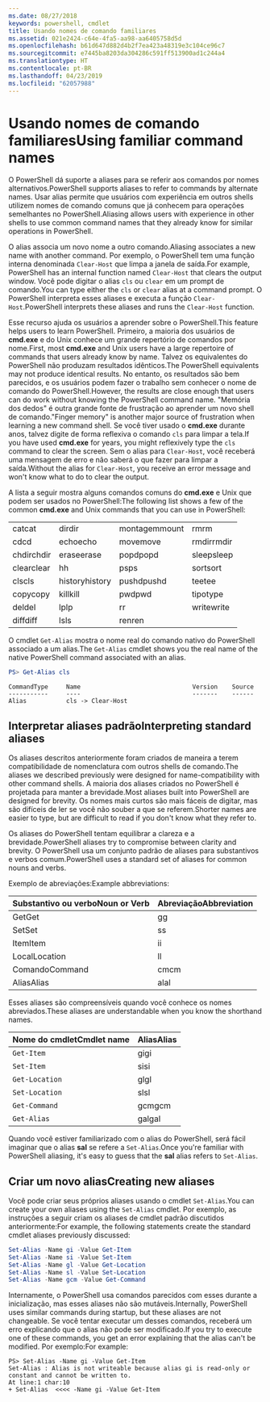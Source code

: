 ```yaml
---
ms.date: 08/27/2018
keywords: powershell, cmdlet
title: Usando nomes de comando familiares
ms.assetid: 021e2424-c64e-4fa5-aa98-aa6405758d5d
ms.openlocfilehash: b61d647d882d4b2f7ea423a48319e3c104ce96c7
ms.sourcegitcommit: e7445ba8203da304286c591ff513900ad1c244a4
ms.translationtype: HT
ms.contentlocale: pt-BR
ms.lasthandoff: 04/23/2019
ms.locfileid: "62057988"
---
```

# <a name="using-familiar-command-names"></a><span data-ttu-id="933a1-103">Usando nomes de comando familiares</span><span class="sxs-lookup"><span data-stu-id="933a1-103">Using familiar command names</span></span>

<span data-ttu-id="933a1-104">O PowerShell dá suporte a aliases para se referir aos comandos por nomes alternativos.</span><span class="sxs-lookup"><span data-stu-id="933a1-104">PowerShell supports aliases to refer to commands by alternate names.</span></span> <span data-ttu-id="933a1-105">Usar alias permite que usuários com experiência em outros shells utilizem nomes de comando comuns que já conhecem para operações semelhantes no PowerShell.</span><span class="sxs-lookup"><span data-stu-id="933a1-105">Aliasing allows users with experience in other shells to use common command names that they already know for similar operations in PowerShell.</span></span>

<span data-ttu-id="933a1-106">O alias associa um novo nome a outro comando.</span><span class="sxs-lookup"><span data-stu-id="933a1-106">Aliasing associates a new name with another command.</span></span> <span data-ttu-id="933a1-107">Por exemplo, o PowerShell tem uma função interna denominada `Clear-Host` que limpa a janela de saída.</span><span class="sxs-lookup"><span data-stu-id="933a1-107">For example, PowerShell has an internal function named `Clear-Host` that clears the output window.</span></span> <span data-ttu-id="933a1-108">Você pode digitar o alias `cls` ou `clear` em um prompt de comando.</span><span class="sxs-lookup"><span data-stu-id="933a1-108">You can type either the `cls` or `clear` alias at a command prompt.</span></span> <span data-ttu-id="933a1-109">O PowerShell interpreta esses aliases e executa a função `Clear-Host`.</span><span class="sxs-lookup"><span data-stu-id="933a1-109">PowerShell interprets these aliases and runs the `Clear-Host` function.</span></span>

<span data-ttu-id="933a1-110">Esse recurso ajuda os usuários a aprender sobre o PowerShell.</span><span class="sxs-lookup"><span data-stu-id="933a1-110">This feature helps users to learn PowerShell.</span></span> <span data-ttu-id="933a1-111">Primeiro, a maioria dos usuários de **cmd.exe** e do Unix conhece um grande repertório de comandos por nome.</span><span class="sxs-lookup"><span data-stu-id="933a1-111">First, most **cmd.exe** and Unix users have a large repertoire of commands that users already know by name.</span></span> <span data-ttu-id="933a1-112">Talvez os equivalentes do PowerShell não produzam resultados idênticos.</span><span class="sxs-lookup"><span data-stu-id="933a1-112">The PowerShell equivalents may not produce identical results.</span></span> <span data-ttu-id="933a1-113">No entanto, os resultados são bem parecidos, e os usuários podem fazer o trabalho sem conhecer o nome de comando do PowerShell.</span><span class="sxs-lookup"><span data-stu-id="933a1-113">However, the results are close enough that users can do work without knowing the PowerShell command name.</span></span> <span data-ttu-id="933a1-114">"Memória dos dedos" é outra grande fonte de frustração ao aprender um novo shell de comando.</span><span class="sxs-lookup"><span data-stu-id="933a1-114">"Finger memory" is another major source of frustration when learning a new command shell.</span></span> <span data-ttu-id="933a1-115">Se você tiver usado o **cmd.exe** durante anos, talvez digite de forma reflexiva o comando `cls` para limpar a tela.</span><span class="sxs-lookup"><span data-stu-id="933a1-115">If you have used **cmd.exe** for years, you might reflexively type the `cls` command to clear the screen.</span></span> <span data-ttu-id="933a1-116">Sem o alias para `Clear-Host`, você receberá uma mensagem de erro e não saberá o que fazer para limpar a saída.</span><span class="sxs-lookup"><span data-stu-id="933a1-116">Without the alias for `Clear-Host`, you receive an error message and won't know what to do to clear the output.</span></span>

<span data-ttu-id="933a1-117">A lista a seguir mostra alguns comandos comuns do **cmd.exe** e Unix que podem ser usados no PowerShell:</span><span class="sxs-lookup"><span data-stu-id="933a1-117">The following list shows a few of the common **cmd.exe** and Unix commands that you can use in PowerShell:</span></span>

|||||
|-|-|-|-|
|<span data-ttu-id="933a1-118">cat</span><span class="sxs-lookup"><span data-stu-id="933a1-118">cat</span></span>|<span data-ttu-id="933a1-119">dir</span><span class="sxs-lookup"><span data-stu-id="933a1-119">dir</span></span>|<span data-ttu-id="933a1-120">montagem</span><span class="sxs-lookup"><span data-stu-id="933a1-120">mount</span></span>|<span data-ttu-id="933a1-121">rm</span><span class="sxs-lookup"><span data-stu-id="933a1-121">rm</span></span>|
|<span data-ttu-id="933a1-122">cd</span><span class="sxs-lookup"><span data-stu-id="933a1-122">cd</span></span>|<span data-ttu-id="933a1-123">echo</span><span class="sxs-lookup"><span data-stu-id="933a1-123">echo</span></span>|<span data-ttu-id="933a1-124">move</span><span class="sxs-lookup"><span data-stu-id="933a1-124">move</span></span>|<span data-ttu-id="933a1-125">rmdir</span><span class="sxs-lookup"><span data-stu-id="933a1-125">rmdir</span></span>|
|<span data-ttu-id="933a1-126">chdir</span><span class="sxs-lookup"><span data-stu-id="933a1-126">chdir</span></span>|<span data-ttu-id="933a1-127">erase</span><span class="sxs-lookup"><span data-stu-id="933a1-127">erase</span></span>|<span data-ttu-id="933a1-128">popd</span><span class="sxs-lookup"><span data-stu-id="933a1-128">popd</span></span>|<span data-ttu-id="933a1-129">sleep</span><span class="sxs-lookup"><span data-stu-id="933a1-129">sleep</span></span>|
|<span data-ttu-id="933a1-130">clear</span><span class="sxs-lookup"><span data-stu-id="933a1-130">clear</span></span>|<span data-ttu-id="933a1-131">h</span><span class="sxs-lookup"><span data-stu-id="933a1-131">h</span></span>|<span data-ttu-id="933a1-132">ps</span><span class="sxs-lookup"><span data-stu-id="933a1-132">ps</span></span>|<span data-ttu-id="933a1-133">sort</span><span class="sxs-lookup"><span data-stu-id="933a1-133">sort</span></span>|
|<span data-ttu-id="933a1-134">cls</span><span class="sxs-lookup"><span data-stu-id="933a1-134">cls</span></span>|<span data-ttu-id="933a1-135">history</span><span class="sxs-lookup"><span data-stu-id="933a1-135">history</span></span>|<span data-ttu-id="933a1-136">pushd</span><span class="sxs-lookup"><span data-stu-id="933a1-136">pushd</span></span>|<span data-ttu-id="933a1-137">tee</span><span class="sxs-lookup"><span data-stu-id="933a1-137">tee</span></span>|
|<span data-ttu-id="933a1-138">copy</span><span class="sxs-lookup"><span data-stu-id="933a1-138">copy</span></span>|<span data-ttu-id="933a1-139">kill</span><span class="sxs-lookup"><span data-stu-id="933a1-139">kill</span></span>|<span data-ttu-id="933a1-140">pwd</span><span class="sxs-lookup"><span data-stu-id="933a1-140">pwd</span></span>|<span data-ttu-id="933a1-141">tipo</span><span class="sxs-lookup"><span data-stu-id="933a1-141">type</span></span>|
|<span data-ttu-id="933a1-142">del</span><span class="sxs-lookup"><span data-stu-id="933a1-142">del</span></span>|<span data-ttu-id="933a1-143">lp</span><span class="sxs-lookup"><span data-stu-id="933a1-143">lp</span></span>|<span data-ttu-id="933a1-144">r</span><span class="sxs-lookup"><span data-stu-id="933a1-144">r</span></span>|<span data-ttu-id="933a1-145">write</span><span class="sxs-lookup"><span data-stu-id="933a1-145">write</span></span>|
|<span data-ttu-id="933a1-146">diff</span><span class="sxs-lookup"><span data-stu-id="933a1-146">diff</span></span>|<span data-ttu-id="933a1-147">ls</span><span class="sxs-lookup"><span data-stu-id="933a1-147">ls</span></span>|<span data-ttu-id="933a1-148">ren</span><span class="sxs-lookup"><span data-stu-id="933a1-148">ren</span></span>||

<span data-ttu-id="933a1-149">O cmdlet `Get-Alias` mostra o nome real do comando nativo do PowerShell associado a um alias.</span><span class="sxs-lookup"><span data-stu-id="933a1-149">The `Get-Alias` cmdlet shows you the real name of the native PowerShell command associated with an alias.</span></span>

```powershell
PS> Get-Alias cls
```

```Output
CommandType     Name                               Version    Source
-----------     ----                               -------    ------
Alias           cls -> Clear-Host
```

## <a name="interpreting-standard-aliases"></a><span data-ttu-id="933a1-150">Interpretar aliases padrão</span><span class="sxs-lookup"><span data-stu-id="933a1-150">Interpreting standard aliases</span></span>

<span data-ttu-id="933a1-151">Os aliases descritos anteriormente foram criados de maneira a terem compatibilidade de nomenclatura com outros shells de comando.</span><span class="sxs-lookup"><span data-stu-id="933a1-151">The aliases we described previously were designed for name-compatibility with other command shells.</span></span>
<span data-ttu-id="933a1-152">A maioria dos aliases criados no PowerShell é projetada para manter a brevidade.</span><span class="sxs-lookup"><span data-stu-id="933a1-152">Most aliases built into PowerShell are designed for brevity.</span></span> <span data-ttu-id="933a1-153">Os nomes mais curtos são mais fáceis de digitar, mas são difíceis de ler se você não souber a que se referem.</span><span class="sxs-lookup"><span data-stu-id="933a1-153">Shorter names are easier to type, but are difficult to read if you don't know what they refer to.</span></span>

<span data-ttu-id="933a1-154">Os aliases do PowerShell tentam equilibrar a clareza e a brevidade.</span><span class="sxs-lookup"><span data-stu-id="933a1-154">PowerShell aliases try to compromise between clarity and brevity.</span></span> <span data-ttu-id="933a1-155">O PowerShell usa um conjunto padrão de aliases para substantivos e verbos comum.</span><span class="sxs-lookup"><span data-stu-id="933a1-155">PowerShell uses a standard set of aliases for common nouns and verbs.</span></span>

<span data-ttu-id="933a1-156">Exemplo de abreviações:</span><span class="sxs-lookup"><span data-stu-id="933a1-156">Example abbreviations:</span></span>

| <span data-ttu-id="933a1-157">Substantivo ou verbo</span><span class="sxs-lookup"><span data-stu-id="933a1-157">Noun or Verb</span></span> | <span data-ttu-id="933a1-158">Abreviação</span><span class="sxs-lookup"><span data-stu-id="933a1-158">Abbreviation</span></span> |
|--------------|--------------|
| <span data-ttu-id="933a1-159">Get</span><span class="sxs-lookup"><span data-stu-id="933a1-159">Get</span></span>          | <span data-ttu-id="933a1-160">g</span><span class="sxs-lookup"><span data-stu-id="933a1-160">g</span></span>            |
| <span data-ttu-id="933a1-161">Set</span><span class="sxs-lookup"><span data-stu-id="933a1-161">Set</span></span>          | <span data-ttu-id="933a1-162">s</span><span class="sxs-lookup"><span data-stu-id="933a1-162">s</span></span>            |
| <span data-ttu-id="933a1-163">Item</span><span class="sxs-lookup"><span data-stu-id="933a1-163">Item</span></span>         | <span data-ttu-id="933a1-164">i</span><span class="sxs-lookup"><span data-stu-id="933a1-164">i</span></span>            |
| <span data-ttu-id="933a1-165">Local</span><span class="sxs-lookup"><span data-stu-id="933a1-165">Location</span></span>     | <span data-ttu-id="933a1-166">l</span><span class="sxs-lookup"><span data-stu-id="933a1-166">l</span></span>            |
| <span data-ttu-id="933a1-167">Comando</span><span class="sxs-lookup"><span data-stu-id="933a1-167">Command</span></span>      | <span data-ttu-id="933a1-168">cm</span><span class="sxs-lookup"><span data-stu-id="933a1-168">cm</span></span>           |
| <span data-ttu-id="933a1-169">Alias</span><span class="sxs-lookup"><span data-stu-id="933a1-169">Alias</span></span>        | <span data-ttu-id="933a1-170">al</span><span class="sxs-lookup"><span data-stu-id="933a1-170">al</span></span>           |

<span data-ttu-id="933a1-171">Esses aliases são compreensíveis quando você conhece os nomes abreviados.</span><span class="sxs-lookup"><span data-stu-id="933a1-171">These aliases are understandable when you know the shorthand names.</span></span>

| <span data-ttu-id="933a1-172">Nome do cmdlet</span><span class="sxs-lookup"><span data-stu-id="933a1-172">Cmdlet name</span></span>    | <span data-ttu-id="933a1-173">Alias</span><span class="sxs-lookup"><span data-stu-id="933a1-173">Alias</span></span> |
|----------------|-------|
| `Get-Item`     | <span data-ttu-id="933a1-174">gi</span><span class="sxs-lookup"><span data-stu-id="933a1-174">gi</span></span>    |
| `Set-Item`     | <span data-ttu-id="933a1-175">si</span><span class="sxs-lookup"><span data-stu-id="933a1-175">si</span></span>    |
| `Get-Location` | <span data-ttu-id="933a1-176">gl</span><span class="sxs-lookup"><span data-stu-id="933a1-176">gl</span></span>    |
| `Set-Location` | <span data-ttu-id="933a1-177">sl</span><span class="sxs-lookup"><span data-stu-id="933a1-177">sl</span></span>    |
| `Get-Command`  | <span data-ttu-id="933a1-178">gcm</span><span class="sxs-lookup"><span data-stu-id="933a1-178">gcm</span></span>   |
| `Get-Alias`    | <span data-ttu-id="933a1-179">gal</span><span class="sxs-lookup"><span data-stu-id="933a1-179">gal</span></span>   |

<span data-ttu-id="933a1-180">Quando você estiver familiarizado com o alias do PowerShell, será fácil imaginar que o alias **sal** se refere a `Set-Alias`.</span><span class="sxs-lookup"><span data-stu-id="933a1-180">Once you're familiar with PowerShell aliasing, it's easy to guess that the **sal** alias refers to `Set-Alias`.</span></span>

## <a name="creating-new-aliases"></a><span data-ttu-id="933a1-181">Criar um novo alias</span><span class="sxs-lookup"><span data-stu-id="933a1-181">Creating new aliases</span></span>

<span data-ttu-id="933a1-182">Você pode criar seus próprios aliases usando o cmdlet `Set-Alias`.</span><span class="sxs-lookup"><span data-stu-id="933a1-182">You can create your own aliases using the `Set-Alias` cmdlet.</span></span> <span data-ttu-id="933a1-183">Por exemplo, as instruções a seguir criam os aliases de cmdlet padrão discutidos anteriormente:</span><span class="sxs-lookup"><span data-stu-id="933a1-183">For example, the following statements create the standard cmdlet aliases previously discussed:</span></span>

```powershell
Set-Alias -Name gi -Value Get-Item
Set-Alias -Name si -Value Set-Item
Set-Alias -Name gl -Value Get-Location
Set-Alias -Name sl -Value Set-Location
Set-Alias -Name gcm -Value Get-Command
```

<span data-ttu-id="933a1-184">Internamente, o PowerShell usa comandos parecidos com esses durante a inicialização, mas esses aliases não são mutáveis.</span><span class="sxs-lookup"><span data-stu-id="933a1-184">Internally, PowerShell uses similar commands during startup, but these aliases are not changeable.</span></span>
<span data-ttu-id="933a1-185">Se você tentar executar um desses comandos, receberá um erro explicando que o alias não pode ser modificado.</span><span class="sxs-lookup"><span data-stu-id="933a1-185">If you try to execute one of these commands, you get an error explaining that the alias can't be modified.</span></span> <span data-ttu-id="933a1-186">Por exemplo:</span><span class="sxs-lookup"><span data-stu-id="933a1-186">For example:</span></span>

```
PS> Set-Alias -Name gi -Value Get-Item
Set-Alias : Alias is not writeable because alias gi is read-only or constant and cannot be written to.
At line:1 char:10
+ Set-Alias  <<<< -Name gi -Value Get-Item
```
